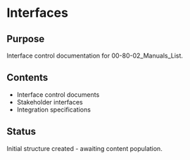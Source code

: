 # Interfaces

## Purpose
Interface control documentation for 00-80-02_Manuals_List.

## Contents
- Interface control documents
- Stakeholder interfaces
- Integration specifications

## Status
Initial structure created - awaiting content population.
